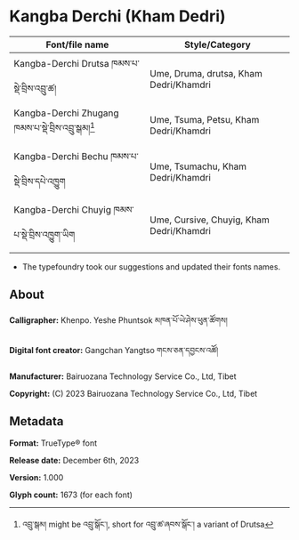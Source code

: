 # Kangba Derchi (Kham Dedri)
| Font/file name | Style/Category | 
| ------------- | ------------ | 
| Kangba-Derchi Drutsa ཁམས་པ་སྡེ་བྲིས་འབྲུ་ཚ། | Ume, Druma, drutsa, Kham Dedri/Khamdri |
| Kangba-Derchi Zhugang ཁམས་པ་སྡེ་བྲིས་འབྲུ་སྒམ།[^1] | Ume, Tsuma, Petsu, Kham Dedri/Khamdri    |
| Kangba-Derchi Bechu ཁམས་པ་སྡེ་བྲིས་དཔེ་འཁྱུག    | Ume, Tsumachu, Kham Dedri/Khamdri        |
| Kangba-Derchi Chuyig ཁམས་པ་སྡེ་བྲིས་འཁྱུག་ཡིག   | Ume, Cursive, Chuyig, Kham Dedri/Khamdri | 

* The typefoundry took our suggestions and updated their fonts names.
  
## About 

**Calligrapher:** Khenpo. Yeshe Phuntsok མཁན་པོ་ཡེ་ཤེས་ཕུན་ཚོགས།

**Digital font creator:** Gangchan Yangtso གངས་ཅན་དབྱངས་འཚོ།

**Manufacturer:** Bairuozana Technology Service Co., Ltd, Tibet

**Copyright:** (C) 2023 Bairuozana Technology Service Co., Ltd, Tibet


## Metadata

**Format:** TrueType® font

**Release date:** December 6th, 2023

**Version:** 1.000

**Glyph count:** 1673 (for each font)


[^1]: འབྲུ་སྒམ། might be འབྲུ་སྒོང་།, short for འབྲུ་ཚ་ཞབས་སྒོང་། a variant of Drutsa 

